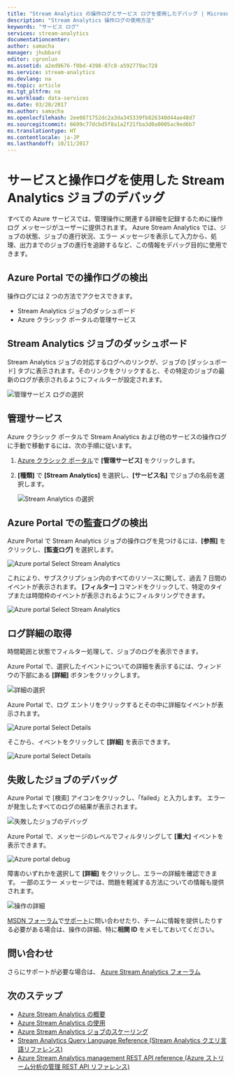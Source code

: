 ```yaml
---
title: "Stream Analytics の操作ログとサービス ログを使用したデバッグ | Microsoft Docs"
description: "Stream Analytics 操作ログの使用方法"
keywords: "サービス ログ"
services: stream-analytics
documentationcenter: 
author: samacha
manager: jhubbard
editor: cgronlun
ms.assetid: a2ed9676-f0bd-4398-87c8-a592779ac728
ms.service: stream-analytics
ms.devlang: na
ms.topic: article
ms.tgt_pltfrm: na
ms.workload: data-services
ms.date: 03/28/2017
ms.author: samacha
ms.openlocfilehash: 2ee0871752dc2a3da345339fb826340d44ae48d7
ms.sourcegitcommit: 6699c77dcbd5f8a1a2f21fba3d0a0005ac9ed6b7
ms.translationtype: HT
ms.contentlocale: ja-JP
ms.lasthandoff: 10/11/2017
---
```

# <a name="debug-stream-analytics-jobs-using-service-and-operation-logs"></a>サービスと操作ログを使用した Stream Analytics ジョブのデバッグ
すべての Azure サービスでは、管理操作に関連する詳細を記録するために操作ログ メッセージがユーザーに提供されます。 Azure Stream Analytics では、ジョブの状態、ジョブの進行状況、エラー メッセージを表示して入力から、処理、出力までのジョブの進行を追跡するなど、この情報をデバッグ目的に使用できます。

## <a name="find-operation-logs-in-the-azure-portal"></a>Azure Portal での操作ログの検出
操作ログには 2 つの方法でアクセスできます。  

* Stream Analytics ジョブのダッシュボード  
* Azure クラシック ポータルの管理サービス  

## <a name="dashboard-of-the-stream-analytics-job"></a>Stream Analytics ジョブのダッシュボード
Stream Analytics ジョブの対応するログへのリンクが、ジョブの [ダッシュボード] タブに表示されます。そのリンクをクリックすると、その特定のジョブの最新のログが表示されるようにフィルターが設定されます。

  ![管理サービス ログの選択](./media/stream-analytics-operation-logs/01-stream-analytics-operation-logs.png)  

## <a name="management-services"></a>管理サービス
Azure クラシック ポータルで Stream Analytics および他のサービスの操作ログに手動で移動するには、次の手順に従います。

1. [Azure クラシック ポータル](https://manage.windowsazure.com)で **[管理サービス]** をクリックします。
2. **[種類]** で **[Stream Analytics]** を選択し、**[サービス名]** でジョブの名前を選択します。  
   
   ![Stream Analytics の選択](./media/stream-analytics-operation-logs/02-stream-analytics-operation-logs.png)  

## <a name="find-audit-logs-in-the-azure-portal"></a>Azure Portal での監査ログの検出
Azure Portal で Stream Analytics ジョブの操作ログを見つけるには、**[参照]** をクリックし、**[監査ログ]** を選択します。

  ![Azure portal Select Stream Analytics](./media/stream-analytics-operation-logs/06-stream-analytics-operation-logs.png)  

これにより、サブスクリプション内のすべてのリソースに関して、過去 7 日間のイベントが表示されます。  **[フィルター]** コマンドをクリックして、特定のタイプまたは時間枠のイベントが表示されるようにフィルタリングできます。

  ![Azure portal Select Stream Analytics](./media/stream-analytics-operation-logs/07-stream-analytics-operation-logs.png)  

## <a name="get-log-details"></a>ログ詳細の取得
時間範囲と状態でフィルター処理して、ジョブのログを表示できます。

Azure Portal で、選択したイベントについての詳細を表示するには、ウィンドウの下部にある **[詳細]** ボタンをクリックします。 

  ![詳細の選択](./media/stream-analytics-operation-logs/03-stream-analytics-operation-logs.png)  

Azure Portal で、ログ エントリをクリックするとその中に詳細なイベントが表示されます。

  ![Azure portal Select Details](./media/stream-analytics-operation-logs/08-stream-analytics-operation-logs.png)  

そこから、イベントをクリックして **[詳細]** を表示できます。

  ![Azure portal Select Details](./media/stream-analytics-operation-logs/09-stream-analytics-operation-logs.png)  

## <a name="debug-a-failed-job"></a>失敗したジョブのデバッグ
Azure Portal で [検索] アイコンをクリックし、「failed」と入力します。 エラーが発生したすべてのログの結果が表示されます。 

  ![失敗したジョブのデバッグ](./media/stream-analytics-operation-logs/04-stream-analytics-operation-logs.png)  

Azure Portal で、メッセージのレベルでフィルタリングして **[重大]** イベントを表示できます。

  ![Azure portal debug](./media/stream-analytics-operation-logs/10-stream-analytics-operation-logs.png)  

障害のいずれかを選択して **[詳細]** をクリックし、エラーの詳細を確認できます。  一部のエラー メッセージでは、問題を軽減する方法についての情報も提供されます。 

  ![操作の詳細](./media/stream-analytics-operation-logs/05-stream-analytics-operation-logs.png)  

[MSDN フォーラム](https://social.msdn.microsoft.com/Forums/en-US/home?forum=AzureStreamAnalytics)で[サポート](https://azure.microsoft.com/support/options/)に問い合わせたり、チームに情報を提供したりする必要がある場合は、操作の詳細、特に**相関 ID** をメモしておいてください。 

## <a name="get-help"></a>問い合わせ
さらにサポートが必要な場合は、 [Azure Stream Analytics フォーラム](https://social.msdn.microsoft.com/Forums/en-US/home?forum=AzureStreamAnalytics)

## <a name="next-steps"></a>次のステップ
* [Azure Stream Analytics の概要](stream-analytics-introduction.md)
* [Azure Stream Analytics の使用](stream-analytics-real-time-fraud-detection.md)
* [Azure Stream Analytics ジョブのスケーリング](stream-analytics-scale-jobs.md)
* [Stream Analytics Query Language Reference (Stream Analytics クエリ言語リファレンス)](https://msdn.microsoft.com/library/azure/dn834998.aspx)
* [Azure Stream Analytics management REST API reference (Azure ストリーム分析の管理 REST API リファレンス)](https://msdn.microsoft.com/library/azure/dn835031.aspx)

